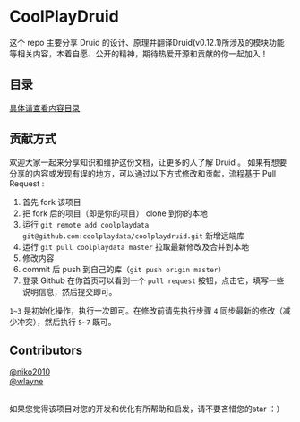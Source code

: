 # CoolPlayDruid

这个 repo 主要分享 Druid 的设计、原理并翻译Druid(v0.12.1)所涉及的模块功能等相关内容，本着自愿、公开的精神，期待热爱开源和贡献的你一起加入！

## 目录

[具体请查看内容目录](./TOC.md)

## 贡献方式

欢迎大家一起来分享知识和维护这份文档，让更多的人了解 Druid 。
如果有想要分享的内容或发现有误的地方，可以通过以下方式修改和贡献，流程基于 Pull Request :

1. 首先 fork 该项目
2. 把 fork 后的项目（即是你的项目） clone 到你的本地
3. 运行 `git remote add coolplaydata git@github.com:coolplaydata/coolplaydruid.git` 新增远端库
4. 运行 `git pull coolplaydata master` 拉取最新修改及合并到本地
5. 修改内容
6. commit 后 push 到自己的库（`git push origin master`）
7. 登录 Github 在你首页可以看到一个 `pull request` 按钮，点击它，填写一些说明信息，然后提交即可。

`1~3` 是初始化操作，执行一次即可。在修改前请先执行步骤 `4` 同步最新的修改（减少冲突），然后执行 `5~7` 既可。


## Contributors
[@niko2010](https://github.com/niko2010)  
[@wlayne](https://github.com/wlayne) 

## 
如果您觉得该项目对您的开发和优化有所帮助和启发，请不要吝惜您的star ：）
